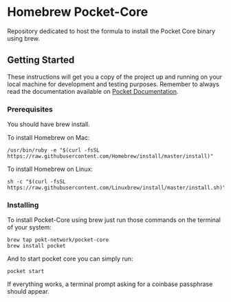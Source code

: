 # Homebrew Pocket-Core

Repository dedicated to host the formula to install the Pocket Core binary using brew.

## Getting Started

These instructions will get you a copy of the project up and running on your local machine for development and testing purposes. Remember to always read the documentation available on [Pocket Documentation](https://docs.pokt.network/docs).

### Prerequisites

You should have brew install.

To install Homebrew on Mac:

```
/usr/bin/ruby -e "$(curl -fsSL https://raw.githubusercontent.com/Homebrew/install/master/install)"
```

To install Homebrew on Linux:
```
sh -c "$(curl -fsSL https://raw.githubusercontent.com/Linuxbrew/install/master/install.sh)"
```

### Installing

To install Pocket-Core using brew just run those commands on the terminal of your system:

```
brew tap pokt-network/pocket-core
brew install pocket
```

And to start pocket core you can simply run:

```
pocket start
```

If everything works, a terminal prompt asking for a coinbase passphrase should appear.
